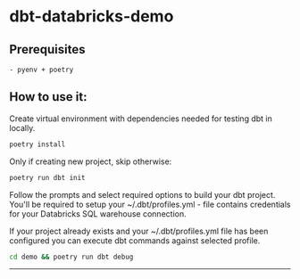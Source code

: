 # dbt-databricks-demo

## Prerequisites

    - pyenv + poetry

## How to use it:
Create virtual environment with dependencies needed for testing dbt in locally.

```sh 
poetry install
```

Only if creating new project, skip otherwise:
```sh
poetry run dbt init
```

Follow the prompts and select required options to build your dbt project.
You'll be required to setup your ~/.dbt/profiles.yml - file contains credentials for your Databricks SQL warehouse connection.

If your project already exists and your ~/.dbt/profiles.yml file has been configured you can execute dbt commands against selected profile.

```sh
cd demo && poetry run dbt debug
```

-----
